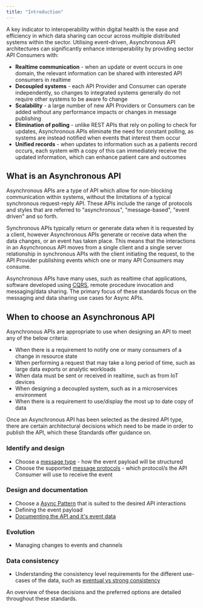 ```yaml
---
title: "Introduction"
---
```


A key indicator to interoperability within digital health is the ease and efficiency in which data sharing can occur across multiple distributed systems within the sector. Utilising event-driven, Asynchronous API architectures can significantly enhance interoperability by providing sector API Consumers with:

- **Realtime communication** - when an update or event occurs in one domain, the relevant information can be shared with interested API consumers in realtime
- **Decoupled systems** - each API Provider and Consumer can operate independently, so changes to integrated systems generally do not require other systems to be aware fo change
- **Scalability** - a large number of new API Providers or Consumers can be added without any performance impacts or changes in message publishing
- **Elimination of polling** - unlike REST APIs that rely on polling to check for updates, Asynchronous APIs eliminate the need for constant polling, as systems are instead notified when events that interest them occur
- **Unified records** - when updates to information such as a patients record occurs, each system with a copy of this can immediately receive the updated information, which can enhance patient care and outcomes

## What is an Asynchronous API

Asynchronous APIs are a type of API which allow for non-blocking communication within systems, without the limitations of a typical synchronous request-reply API. These APIs include the range of protocols and styles that are referred to "asynchronous", "message-based", "event driven" and so forth.

Synchronous APIs typically return or generate data when it is requested by a client, however Asynchronous APIs generate or receive data when the data changes, or an event has taken place. This means that the interactions in an Asynchronous API moves from a single client and a single server relationship in synchronous APIs with the client initiating the request, to the API Provider publishing events which one or many API Consumers may consume.

Asynchronous APIs have many uses, such as realtime chat applications, software developed using [CQRS](https://martinfowler.com/bliki/CQRS.html), remote procedure invocation and messaging/data sharing. The primary focus of these standards focus on the messaging and data sharing use cases for Async APIs.

## When to choose an Asynchronous API

Asynchronous APIs are appropriate to use when designing an API to meet any of the below criteria:

- When there is a requirement to notify one or many consumers of a change in resource state
- When performing a request that may take a long period of time, such as large data exports or analytic workloads
- When data must be sent or received in realtime, such as from IoT devices
- When designing a decoupled system, such as in a microservices environment
- When there is a requirement to use/display the most up to date copy of data

Once an Asynchronous API has been selected as the desired API type, there are certain architectural decisions which need to be made in order to publish the API, which these Standards offer guidance on.

### Identify and design

- Choose a [message type](./02-MessageTypes.md) - how the event payload will be structured
- Choose the supported [message protocols](./03-Protocols.md) - which protocol/s the API Consumer will use to receive the event

### Design and documentation

- Choose a [Async Pattern](./Async%20Patterns/01-Intro.md) that is suited to the desired API interactions
- Defining the event payload
- [Documenting the API and it's event data](./04-APIDesignandDocumentation.md)

### Evolution

- Managing changes to events and channels

### Data consistency

- Understanding the consistency level requirements for the different use-cases of the data, such as [eventual vs strong consistency](05-DataConsistencyModels.md)

An overview of these decisions and the preferred options are detailed throughout these standards.
